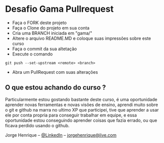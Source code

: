 # Desafio Gama Pullrequest

- Faça o FORK deste projeto
- Faça o Clone do projeto em sua conta
- Cria uma BRANCH iniciada em "gama/"
- Altere o arquivo README.MD e coloque suas impressões sobre este curso
- Faça o commit da sua altetação
- Execute o comando

`git push --set-upstream <remote> <branch>`

- Abra um PullRequest com suas alterações


## O que estou achando do curso ?

Particularmente estou gostando bastante deste curso, é uma oportunidade aprender novas ferramentas e novas visões de ensino, aprendi muito sobre o git e github na marra no ultimo XP que participei, tive que aprender a usar ele por conta propria para conseguir trabalhar em equipe, e essa oportunidade estou conseguindo aprender coisas que fazia errado, ou que ficava perdido usando o github.

Jorge Henrique – [@LinkedIn](https://www.linkedin.com/in/jorge-henrique-baptista/) – jorgehenrique@live.com
